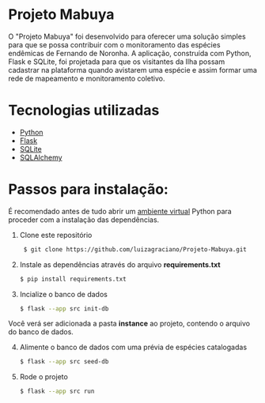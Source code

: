 # Projeto Mabuya

O "Projeto Mabuya" foi desenvolvido para oferecer uma solução simples para que se possa contribuir com o monitoramento das espécies endêmicas de Fernando de Noronha. A aplicação, construída com Python, Flask e SQLite, foi projetada para que os visitantes da Ilha possam cadastrar na plataforma quando avistarem uma espécie e assim formar uma rede de mapeamento e monitoramento coletivo.


# Tecnologias utilizadas

- [Python](https://www.python.org/)
- [Flask](https://flask.palletsprojects.com/en/3.0.x/)
- [SQLite](https://www.sqlite.org/)
- [SQLAlchemy](https://www.sqlalchemy.org/)


# Passos para instalação:

É recomendado antes de tudo abrir um [ambiente virtual](https://docs.python.org/pt-br/3/library/venv.html) Python para proceder com a instalação das dependências.

1. Clone este repositório

   ```bash
    $ git clone https://github.com/luizagraciano/Projeto-Mabuya.git
     ```
   

2. Instale as dependências através do arquivo **requirements.txt**
   ```bash
   $ pip install requirements.txt
   ```

4. Incialize o banco de dados

     ```bash
    $ flask --app src init-db
     ```

Você verá ser adicionada a pasta **instance** ao projeto, contendo o arquivo do banco de dados.


4. Alimente o banco de dados com uma prévia de espécies catalogadas

     ```bash
    $ flask --app src seed-db
     ```


5. Rode o projeto

     ```bash
    $ flask --app src run
     ```
